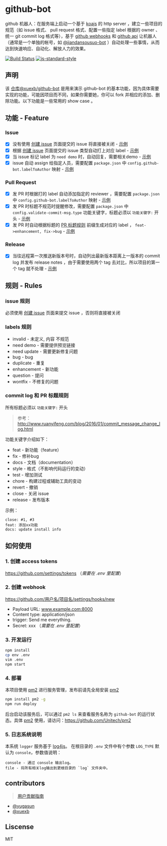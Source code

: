 # github-bot

github 机器人：在服务端上启动一个基于 [koajs](http://koajs.com/) 的 http server ，建立一些项目的规范（如 issue 格式、 pull request 格式、配置一些指定 label 根据的 owner 、统一 git commit log 格式等），基于 [github webhooks](https://developer.github.com/webhooks/) 和 [github api](https://developer.github.com/v3/) 让机器人（通常是一个单独的帐号，如 [@jiandansousuo-bot](https://github.com/jiandansousuo-bot) ）自动处理一些事情，从而达到快速响应、自动化、解放人力的效果。

[![Build Status](https://travis-ci.org/xuexb/github-bot.svg?branch=master)](https://travis-ci.org/xuexb/github-bot)
[![js-standard-style](https://img.shields.io/badge/code%20style-standard-brightgreen.svg)](http://standardjs.com)

## 声明

该 [仓库@xuexb/github-bot](https://github.com/xuexb/github-bot/) 是用来演示 github-bot 的基本功能，因为具体需要实现的功能，可能因项目而不同，如果你需要她，你可以 fork 并相应的添加、删除功能。以下功能是一些常用的 show case 。

## 功能 - Feature

### Issue

- [x] 没有使用 [创建 issue](https://xuexb.github.io/github-bot/create-issue.html) 页面提交的 issue 将直接被关闭 - [示例](https://github.com/xuexb/github-bot/issues/38#issuecomment-341050970)
- [x] 根据 [创建 issue](https://xuexb.github.io/github-bot/create-issue.html) 页面提交的 issue 类型自动打上对应 label - [示例](https://github.com/xuexb/github-bot/issues/32#event-1317962655)
- [x] 当 issue 标记 label 为 `need demo` 时，自动回复，需要相关demo - [示例](https://github.com/xuexb/github-bot/issues/14#issuecomment-336701988)
- [x] issue 自动 assign 给指定人员，需要配置 `package.json` 中 `config.github-bot.labelToAuthor` 映射 - [示例](https://github.com/xuexb/github-bot/issues/32#event-1317962669)

### Pull Request

- [x] 发 PR 时根据打的 label 自动添加指定的 reviewer ，需要配置 `package.json` 中 `config.github-bot.labelToAuthor` 映射 - [示例](https://github.com/xuexb/github-bot/pull/33#event-1320253347)
- [x] 发 PR 时标题不规范时提醒修改，需要配置 `package.json` 中 `config.validate-commit-msg.type` 功能关键字，标题必须以 `功能关键字:` 开头 - [示例](https://github.com/xuexb/github-bot/pull/33#issuecomment-340650462)
- [x] 发 PR 时自动根据标题的 [PR 标题规则](https://github.com/xuexb/github-bot#commit-log-和-pr-标题规则) 前缀生成对应的 label ， `feat->enhancement, fix->bug` - [示例](https://github.com/xuexb/github-bot/pull/33#event-1320253315)

### Release

- [x] 当往远程第一次推送新版本号时，自动列出最新版本距离上一版本的 commit log 并发布 release notes ，由于需要使用两个 tag 去对比，所以项目的第一个 tag 就不处理 - [示例](https://github.com/xuexb/github-bot/releases)

## 规则 - Rules

### issue 规则

必须使用 [创建 issue](https://xuexb.github.io/github-bot/create-issue.html) 页面来提交 issue ，否则将直接被关闭

### labels 规则

- invalid - 未定义, 内容 不规范
- need demo - 需要提供预览链接
- need update - 需要更新修复问题
- bug - bug
- duplicate - 重复
- enhancement - 新功能
- question - 提问
- wontfix - 不修复的问题

### commit log 和 PR 标题规则

所有标题必须以 `功能关键字:` 开头

> 参考： <http://www.ruanyifeng.com/blog/2016/01/commit_message_change_log.html>

功能关键字介绍如下：

- feat - 新功能（feature）
- fix - 修补bug
- docs - 文档（documentation）
- style - 格式（不影响代码运行的变动）
- test - 增加测试
- chore - 构建过程或辅助工具的变动
- revert - 撤销
- close - 关闭 issue
- release - 发布版本

示例：

```
close: #1, #3
feat: 添加xx功能
docs: update install info
```

## 如何使用

### 1. 创建 access tokens

<https://github.com/settings/tokens> （_需要在 .env 里配置_）

### 2. 创建 webhook

https://github.com/用户名/项目名/settings/hooks/new

- Payload URL: www.example.com:8000
- Content type: application/json
- trigger: Send me everything.
- Secret: xxx （_需要在 .env 里配置_）

### 3. 开发运行

```bash
npm install
cp env .env
vim .env
npm start
```

### 4. 部署

本项目使用 [pm2](https://github.com/Unitech/pm2) 进行服务管理，发布前请先全局安装 [pm2](https://github.com/Unitech/pm2)

```bash
npm install pm2 -g
npm run deploy
```

后台启动该服务后，可以通过 `pm2 ls` 来查看服务名称为 `github-bot` 的运行状态。具体 [pm2](https://github.com/Unitech/pm2) 使用，请访问：https://github.com/Unitech/pm2

### 5. 日志系统说明

本系统 `logger` 服务基于 [log4js](https://github.com/log4js-node/log4js-node)。
在根目录的 `.env` 文件中有个参数 `LOG_TYPE` 默认为 `console`，参数值说明：

```
console - 通过 console 输出log。
file - 将所有相关log输出到更根目录的 `log` 文件夹中。
```

## contributors

> [用户贡献指南](.github/CONTRIBUTING.md)

- [@yugasun](https://github.com/yugasun/)
- [@xuexb](https://github.com/xuexb/)

## Liscense

MIT
